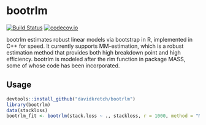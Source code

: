 # bootrlm

[![Build Status](https://travis-ci.org/davidkretch/bootrlm.svg?branch=master)](https://travis-ci.org/davidkretch/bootrlm)
[![codecov.io](https://img.shields.io/codecov/c/github/davidkretch/bootrlm/master.svg)](https://codecov.io/github/davidkretch/bootrlm?branch=master)

bootrlm estimates robust linear models via bootstrap in R, implemented in C++ 
for speed. It currently supports MM-estimation, which is a robust estimation 
method that provides both high breakdown point and high efficiency. bootrlm 
is modeled after the rlm function in package MASS, some of whose code has been 
incorporated.

## Usage

```R
devtools::install_github("davidkretch/bootrlm")
library(bootrlm)
data(stackloss)
bootrlm_fit <- bootrlm(stack.loss ~ ., stackloss, r = 1000, method = "MM")
``` 

